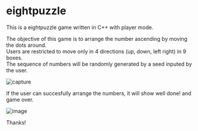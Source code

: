 # eightpuzzle
This is a eightpuzzle game written in C++ with player mode.

The objective of this game is to arrange the number ascending by moving the dots around.<br />
Users are restricted to move only in 4 directions (up, down, left right) in 9 boxes.<br />
The sequence of numbers will be randomly generated by a seed inputed by the user.<br />

![capture](https://user-images.githubusercontent.com/74143516/109928781-c562f180-7d00-11eb-8852-679f695bd5c1.png)

If the user can succesfully arrange the numbers, it will show well done! and game over.

![image](https://user-images.githubusercontent.com/74143516/109928892-e1ff2980-7d00-11eb-9e0b-e0c1da3c08b3.png)

Thanks!
